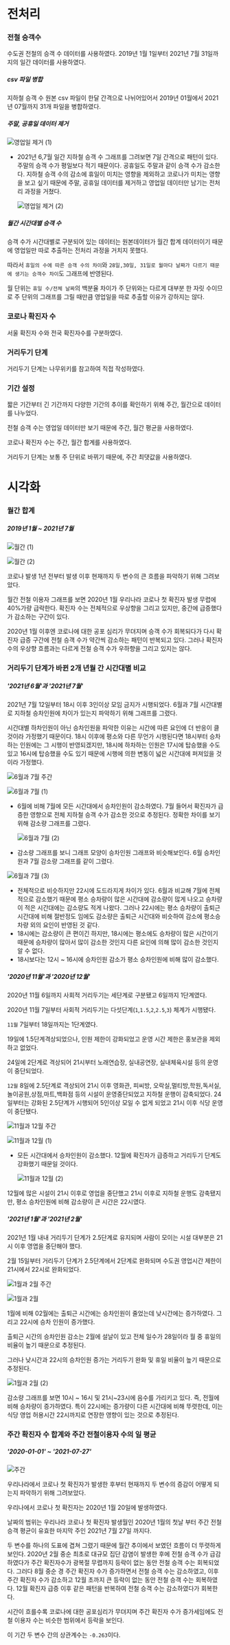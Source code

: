 # 전처리

### 전철 승객수

수도권 전철의 승객 수 데이터를 사용하였다. 2019년 1월 1일부터 2021년 7월 31일까지의 일간 데이터를 사용하였다.

##### csv 파일 병합

지하철 승객 수 원본 csv 파일이 한달 간격으로 나뉘어있어서 2019년 01월에서 2021년 07월까지 31개 파일을 병합하였다.

##### 주말, 공휴일 데이터 제거

![영업일 제거 (1)](https://github.com/seosztt/Visualization_project/blob/master/image/%EC%98%81%EC%97%85%EC%9D%BC%20%EC%A0%9C%EA%B1%B0%20(1).png?raw=true)

- 2021년 6,7월 일간 지하철 승객 수 그래프를 그려보면 7일 간격으로 패턴이 있다. 주말의 승객 수가 평일보다 적기 때문이다. 공휴일도 주말과 같이 승객 수가 감소한다. 지하철 승객 수의 감소에 휴일이 미치는 영향을 제외하고 코로나가 미치는 영향을 보고 싶기 때문에 주말, 공휴일 데이터를 제거하고 영업일 데이터만 남기는 전처리 과정을 거쳤다.

  ![영업일 제거 (2)](https://github.com/seosztt/Visualization_project/blob/master/image/%EC%98%81%EC%97%85%EC%9D%BC%20%EC%A0%9C%EA%B1%B0%20(2).png?raw=true)

##### 월간 시간대별 승객 수

승객 수가 시간대별로 구분되어 있는 데이터는 원본데이터가 월간 합계 데이터이기 때문에 영업일만 따로 추출하는 전처리 과정을 거치지 못했다.

따라서 `휴일의 수에 따른 승객 수의 차이`와 `28일,30일, 31일로 월마다 날짜가 다르기 때문에 생기는 승객수 차이`도 그래프에 반영된다.

월 단위는 `휴일 수/전체 날짜`의 백분율 차이가 주 단위와는 다르게 대부분 한 자릿 수이므로 주 단위의 그래프를 그릴 때만큼 영업일을 따로 추출할 이유가 강하지는 않다.

### 코로나 확진자 수

서울 확진자 수와 전국 확진자수를 구분하였다.

### 거리두기 단계

거리두기 단계는 나무위키를 참고하여 직접 작성하였다.

### 기간 설정

짧은 기간부터 긴 기간까지 다양한 기간의 추이를 확인하기 위해 주간, 월간으로 데이터를 나누었다.

전철 승객 수는 영업일 데이터만 보기 때문에 주간, 월간 평균을 사용하였다.

코로나 확진자 수는 주간, 월간 합계를 사용하였다.

거리두기 단계는 보통 주 단위로 바뀌기 때문에, 주간 최댓값을 사용하였다.

# 시각화

### 월간 합계

##### 2019년 1월 ~ 2021년 7월

![월간 (1)](https://github.com/seosztt/Visualization_project/blob/master/image/%EC%9B%94%EA%B0%84%20(1).png?raw=true)

![월간 (2)](https://github.com/seosztt/Visualization_project/blob/master/image/%EC%9B%94%EA%B0%84%20(2).png?raw=true)

코로나 발생 1년 전부터 발생 이후 현재까지 두 변수의 큰 흐름을 파악하기 위해 그려보았다.

월간 전철 이용자 그래프를 보면 2020년 1월 우리나라 코로나 첫 확진자 발생 무렵에 40%가량 급락한다. 확진자 수는 전체적으로 우상향을 그리고 있지만, 중간에 급증했다가 감소하는 구간이 있다.

2020년 1월 이후엔 코로나에 대한 공포 심리가 무뎌지며 승객 수가 회복되다가 다시 확진자 급증 구간에 전철 승객 수가 약간씩 감소하는 패턴이 반복되고 있다. 그러나 확진자 수의 우상향 흐름과는 다르게 전철 승객 수가 우하향을 그리고 있지는 않다.



### 거리두기 단계가 바뀐 2개 년월 간 시간대별 비교

##### '2021년 6월'과 '2021년 7월'

2021년 7월 12일부터 18시 이후 3인이상 모임 금지가 시행되었다. 6월과 7월 시간대별로 지하철 승차인원에 차이가 있는지 파악하기 위해 그래프를 그렸다.

시간대별 하차인원이 아닌 승차인원을 파악한 이유는 시간에 따른 요인에 더 반응이 클 것이라 가정했기 때문이다. 18시 이후에 평소와 다른 무언가 시행된다면 18시부터 승차하는 인원에는 그 시행이 반영되겠지만, 18시에 하차하는 인원은 17시에 탑승했을 수도 있고 16시에 탑승했을 수도 있기 때문에 시행에 의한 변동이 넓은 시간대에 퍼져있을 것이라 가정했다.

![6월과 7월 주간](https://github.com/seosztt/Visualization_project/blob/master/image/6%EC%9B%94%EA%B3%BC%207%EC%9B%94%20%EC%A3%BC%EA%B0%84.png?raw=true)

![6월과 7월 (1)](https://github.com/seosztt/Visualization_project/blob/master/image/6%EC%9B%94%EA%B3%BC%207%EC%9B%94%20(1).png?raw=true)

- 6월에 비해 7월에 모든 시간대에서 승차인원이 감소하였다. 7월 들어서 확진자가 급증한 영향으로 전체 지하철 승객 수가 감소한 것으로 추정된다. 정확한 차이를 보기 위해 감소량  그래프를 그렸다.

  ![6월과 7월 (2)](https://github.com/seosztt/Visualization_project/blob/master/image/6%EC%9B%94%EA%B3%BC%207%EC%9B%94%20(2).png?raw=true)

- 감소량 그래프를 보니 그래프 모양이 승차인원 그래프와 비슷해보인다. 6월 승차인원과 7월 감소량 그래프를 같이 그렸다.

![6월과 7월 (3)](https://github.com/seosztt/Visualization_project/blob/master/image/6%EC%9B%94%EA%B3%BC%207%EC%9B%94%20(3).png?raw=true)

- 전체적으로 비슷하지만 22시에 도드라지게 차이가 있다. 6월과 비교해 7월에 전체적으로 감소했기 때문에 평소 승차량이 많은 시간대에 감소량이 많게 나오고 승차량이 적은 시간대에는 감소량도 적게 나왔다. 그러나 22시에는 평소 승차량이 출퇴근시간대에 비해 절반정도 임에도 감소량은 출퇴근 시간대와 비슷하여 감소에 평소승차량 외의 요인이 반영된 것 같다.
- 18시에는 감소량이 큰 편이긴 하지만, 18시에는 평소에도 승차량이 많은 시간이기 때문에 승차량이 많아서 많이 감소한 것인지 다른 요인에 의해 많이 감소한 것인지 알 수 없다.
- 18시보다는 12시 ~ 16시에 승차인원 감소가 평소 승차인원에 비해 많이 감소했다.

##### '2020년 11월'과 '2020년 12월'

2020년 11월 6일까지 사회적 거리두기는 세단계로 구분됐고 6일까지 1단계였다. 

2020년 11월 7일부터 사회적 거리두기는 다섯단계(`1`,`1.5`,`2`,`2.5`,`3`) 체계가 시행됐다.

`11월` 7일부터 18일까지는 1단계였다.

19일에 1.5단계격상되었으나, 인원 제한이 강화되었고 운영 시간 제한은 홍보관을 제외하고 없었다.

24일에 2단계로 격상되어 21시부터 노래연습장, 실내공연장, 실내체육시설 등의 운영이 중단되었다.

`12월` 8일에 2.5단계로 격상되어 21시 이후 영화관, 피씨방, 오락실,멀티방,학원,독서실,놀이공원,상점,마트,백화점 등의 시설이 운영중단되었고 지하철 운행이 감축되었다. 24일부터는 강화된 2.5단계가 시행되어 5인이상 모일 수 없게 되었고 21시 이후 식당 운영이 중단됐다.

![11월과 12월 주간](https://github.com/seosztt/Visualization_project/blob/master/image/11%EC%9B%94%EA%B3%BC%2012%EC%9B%94%20%EC%A3%BC%EA%B0%84.png?raw=true)

![11월과 12월 (1)](https://github.com/seosztt/Visualization_project/blob/master/image/11%EC%9B%94%EA%B3%BC%2012%EC%9B%94%20(1).png?raw=true)

- 모든 시간대에서 승차인원이 감소했다. 12월에 확진자가 급증하고 거리두기 단계도 강화했기 때문일 것이다.

  ![11월과 12월 (2)](https://github.com/seosztt/Visualization_project/blob/master/image/11%EC%9B%94%EA%B3%BC%2012%EC%9B%94%20(2).png?raw=true)

12월에 많은 시설이 21시 이후로 영업을 중단했고 21시 이후로 지하철 운행도 감축됐지만, 평소 승차인원에 비해 감소량이 큰 시간은 22시였다.

##### '2021년 1월'과 '2021년 2월'

2021년 1월 내내 거리두기 단계가 2.5단계로 유지되며 사람이 모이는 시설 대부분은 21시 이후 영엽을 중단해야 했다.

2월 15일부터 거리두기 단계가 2.5단계에서 2단계로 완화되며 수도권 영업시간 제한이 21시에서 22시로 완화되었다.

![1월과 2월 주간](https://github.com/seosztt/Visualization_project/blob/master/image/1%EC%9B%94%EA%B3%BC%202%EC%9B%94%20%EC%A3%BC%EA%B0%84.png?raw=true)

![1월과 2월](https://github.com/seosztt/Visualization_project/blob/master/image/1%EC%9B%94%EA%B3%BC%202%EC%9B%94.png?raw=true)

1월에 비해 02월에는 출퇴근 시간에는 승차인원이 줄었는데 낮시간에는 증가하였다. 그리고 22시에 승차 인원이 증가했다.

출퇴근 시간의 승차인원 감소는 2월에 설날이 있고 전체 일수가 28일이라 월 중 휴일의 비율이 높기 때문으로 추정된다.

그러나 낮시간과 22시의 승차인원 증가는 거리두기 완화 및 휴일 비율이 높기 때문으로 추정된다.

![1월과 2월 (2)](https://github.com/seosztt/Visualization_project/blob/master/image/1%EC%9B%94%EA%B3%BC%202%EC%9B%94%20(2).png?raw=true)

감소량 그래프를 보면 10시 ~ 16시 및 21시~23시에 음수를 가리키고 있다. 즉, 전월에 비해 승차량이 증가하였다. 특이 22시에는 증가량이 다른 시간대에 비해 뚜렷한데, 이는 식당 영업 허용시간 22시까지로 연장한 영향이 있는 것으로 추정된다.



### 주간 확진자 수 합계와 주간 전철이용자 수의 일 평균

##### '2020-01-01' ~ '2021-07-27'

![주간](https://github.com/seosztt/Visualization_project/blob/master/image/%EC%A3%BC%EA%B0%84.png?raw=true)

우리나라에서 코로나 첫 확진자가 발생한 후부터 현재까지 두 변수의 증감이 어떻게 되는지 파악하기 위해 그려보았다.

우리나에서 코로나 첫 확진자는 2020년 1월 20일에 발생하였다.

날짜의 범위는 우리나라 코로나 첫 확진자 발생월인 2020년 1월의 첫날 부터 주간 전철 승객 평균이 유효한 마지막 주인 2021년 7월 27일 까지다.

두 변수를 하나의 도표에 겹쳐 그렸기 때문에 월간 추이에서 보였던 흐름이 더 뚜렷하게 보인다. 2020년 2월 중순 최초로 대규모 집단 감염이 발생한 후에 전철 승객 수가 급감하였다가 주간 확진자수가 광복절 무렵까지 등락이 없는 동안 전철 승객 수는 회복되었다. 그러다 8월 중순 경 주간 확진자 수가 증가하면서 전철 승객 수는 감소하였고, 이후 주간 확진자 수가 감소하고 12월 초까지 큰 등락이 없는 동안 전철 승객 수는 회복하였다. 12월 확진자 급증 이후 같은 패턴을 반복하여 전철 승객 수는 감소하였다가 회복한다.

시간이 흐를수록 코로나에 대한 공포심리가 무뎌지며 주간 확진자 수가 증가세임에도 전철 이용자 수는 비슷한 범위에서 등락을 보인다.

이 기간 두 변수 간의 상관계수는 `-0.263`이다.

